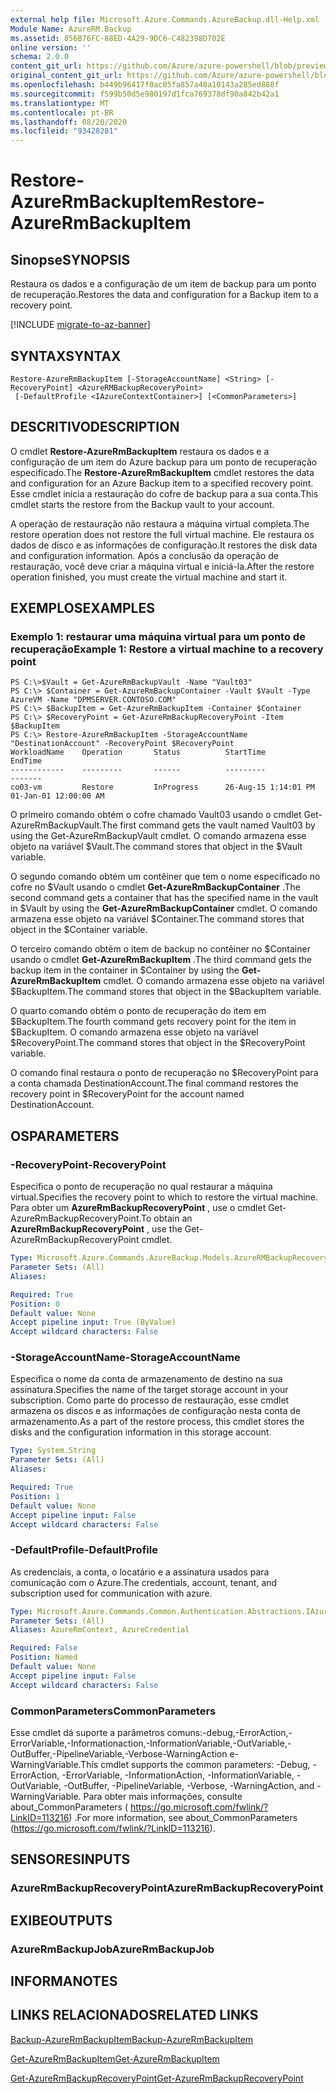 ```yaml
---
external help file: Microsoft.Azure.Commands.AzureBackup.dll-Help.xml
Module Name: AzureRM.Backup
ms.assetid: 856B76FC-88ED-4A29-9DC6-C482398D702E
online version: ''
schema: 2.0.0
content_git_url: https://github.com/Azure/azure-powershell/blob/preview/src/ResourceManager/AzureBackup/Commands.AzureBackup/help/Restore-AzureRmBackupItem.md
original_content_git_url: https://github.com/Azure/azure-powershell/blob/preview/src/ResourceManager/AzureBackup/Commands.AzureBackup/help/Restore-AzureRmBackupItem.md
ms.openlocfilehash: b449b96417f0ac05fa857a48a10143a285ed888f
ms.sourcegitcommit: f599b50d5e980197d1fca769378df90a842b42a1
ms.translationtype: MT
ms.contentlocale: pt-BR
ms.lasthandoff: 08/20/2020
ms.locfileid: "93428281"
---
```

# <span data-ttu-id="dcf77-101">Restore-AzureRmBackupItem</span><span class="sxs-lookup"><span data-stu-id="dcf77-101">Restore-AzureRmBackupItem</span></span>

## <span data-ttu-id="dcf77-102">Sinopse</span><span class="sxs-lookup"><span data-stu-id="dcf77-102">SYNOPSIS</span></span>
<span data-ttu-id="dcf77-103">Restaura os dados e a configuração de um item de backup para um ponto de recuperação.</span><span class="sxs-lookup"><span data-stu-id="dcf77-103">Restores the data and configuration for a Backup item to a recovery point.</span></span>

[!INCLUDE [migrate-to-az-banner](../../includes/migrate-to-az-banner.md)]

## <span data-ttu-id="dcf77-104">SYNTAX</span><span class="sxs-lookup"><span data-stu-id="dcf77-104">SYNTAX</span></span>

```
Restore-AzureRmBackupItem [-StorageAccountName] <String> [-RecoveryPoint] <AzureRMBackupRecoveryPoint>
 [-DefaultProfile <IAzureContextContainer>] [<CommonParameters>]
```

## <span data-ttu-id="dcf77-105">DESCRITIVO</span><span class="sxs-lookup"><span data-stu-id="dcf77-105">DESCRIPTION</span></span>
<span data-ttu-id="dcf77-106">O cmdlet **Restore-AzureRmBackupItem** restaura os dados e a configuração de um item do Azure backup para um ponto de recuperação especificado.</span><span class="sxs-lookup"><span data-stu-id="dcf77-106">The **Restore-AzureRmBackupItem** cmdlet restores the data and configuration for an Azure Backup item to a specified recovery point.</span></span>
<span data-ttu-id="dcf77-107">Esse cmdlet inicia a restauração do cofre de backup para a sua conta.</span><span class="sxs-lookup"><span data-stu-id="dcf77-107">This cmdlet starts the restore from the Backup vault to your account.</span></span>

<span data-ttu-id="dcf77-108">A operação de restauração não restaura a máquina virtual completa.</span><span class="sxs-lookup"><span data-stu-id="dcf77-108">The restore operation does not restore the full virtual machine.</span></span>
<span data-ttu-id="dcf77-109">Ele restaura os dados de disco e as informações de configuração.</span><span class="sxs-lookup"><span data-stu-id="dcf77-109">It restores the disk data and configuration information.</span></span>
<span data-ttu-id="dcf77-110">Após a conclusão da operação de restauração, você deve criar a máquina virtual e iniciá-la.</span><span class="sxs-lookup"><span data-stu-id="dcf77-110">After the restore operation finished, you must create the virtual machine and start it.</span></span>

## <span data-ttu-id="dcf77-111">EXEMPLOS</span><span class="sxs-lookup"><span data-stu-id="dcf77-111">EXAMPLES</span></span>

### <span data-ttu-id="dcf77-112">Exemplo 1: restaurar uma máquina virtual para um ponto de recuperação</span><span class="sxs-lookup"><span data-stu-id="dcf77-112">Example 1: Restore a virtual machine to a recovery point</span></span>
```
PS C:\>$Vault = Get-AzureRmBackupVault -Name "Vault03"
PS C:\> $Container = Get-AzureRmBackupContainer -Vault $Vault -Type AzureVM -Name "DPMSERVER.CONTOSO.COM"
PS C:\> $BackupItem = Get-AzureRmBackupItem -Container $Container
PS C:\> $RecoveryPoint = Get-AzureRmBackupRecoveryPoint -Item $BackupItem 
PS C:\> Restore-AzureRmBackupItem -StorageAccountName "DestinationAccount" -RecoveryPoint $RecoveryPoint 
WorkloadName    Operation       Status          StartTime              EndTime
------------    ---------       ------          ---------              -------
co03-vm         Restore         InProgress      26-Aug-15 1:14:01 PM   01-Jan-01 12:00:00 AM
```

<span data-ttu-id="dcf77-113">O primeiro comando obtém o cofre chamado Vault03 usando o cmdlet Get-AzureRmBackupVault.</span><span class="sxs-lookup"><span data-stu-id="dcf77-113">The first command gets the vault named Vault03 by using the Get-AzureRmBackupVault cmdlet.</span></span>
<span data-ttu-id="dcf77-114">O comando armazena esse objeto na variável $Vault.</span><span class="sxs-lookup"><span data-stu-id="dcf77-114">The command stores that object in the $Vault variable.</span></span>

<span data-ttu-id="dcf77-115">O segundo comando obtém um contêiner que tem o nome especificado no cofre no $Vault usando o cmdlet **Get-AzureRmBackupContainer** .</span><span class="sxs-lookup"><span data-stu-id="dcf77-115">The second command gets a container that has the specified name in the vault in $Vault by using the **Get-AzureRmBackupContainer** cmdlet.</span></span>
<span data-ttu-id="dcf77-116">O comando armazena esse objeto na variável $Container.</span><span class="sxs-lookup"><span data-stu-id="dcf77-116">The command stores that object in the $Container variable.</span></span>

<span data-ttu-id="dcf77-117">O terceiro comando obtém o item de backup no contêiner no $Container usando o cmdlet **Get-AzureRmBackupItem** .</span><span class="sxs-lookup"><span data-stu-id="dcf77-117">The third command gets the backup item in the container in $Container by using the **Get-AzureRmBackupItem** cmdlet.</span></span>
<span data-ttu-id="dcf77-118">O comando armazena esse objeto na variável $BackupItem.</span><span class="sxs-lookup"><span data-stu-id="dcf77-118">The command stores that object in the $BackupItem variable.</span></span>

<span data-ttu-id="dcf77-119">O quarto comando obtém o ponto de recuperação do item em $BackupItem.</span><span class="sxs-lookup"><span data-stu-id="dcf77-119">The fourth command gets recovery point for the item in $BackupItem.</span></span>
<span data-ttu-id="dcf77-120">O comando armazena esse objeto na variável $RecoveryPoint.</span><span class="sxs-lookup"><span data-stu-id="dcf77-120">The command stores that object in the $RecoveryPoint variable.</span></span>

<span data-ttu-id="dcf77-121">O comando final restaura o ponto de recuperação no $RecoveryPoint para a conta chamada DestinationAccount.</span><span class="sxs-lookup"><span data-stu-id="dcf77-121">The final command restores the recovery point in $RecoveryPoint for the account named DestinationAccount.</span></span>

## <span data-ttu-id="dcf77-122">OS</span><span class="sxs-lookup"><span data-stu-id="dcf77-122">PARAMETERS</span></span>

### <span data-ttu-id="dcf77-123">-RecoveryPoint</span><span class="sxs-lookup"><span data-stu-id="dcf77-123">-RecoveryPoint</span></span>
<span data-ttu-id="dcf77-124">Especifica o ponto de recuperação no qual restaurar a máquina virtual.</span><span class="sxs-lookup"><span data-stu-id="dcf77-124">Specifies the recovery point to which to restore the virtual machine.</span></span>
<span data-ttu-id="dcf77-125">Para obter um **AzureRmBackupRecoveryPoint** , use o cmdlet Get-AzureRmBackupRecoveryPoint.</span><span class="sxs-lookup"><span data-stu-id="dcf77-125">To obtain an **AzureRmBackupRecoveryPoint** , use the Get-AzureRmBackupRecoveryPoint cmdlet.</span></span>

```yaml
Type: Microsoft.Azure.Commands.AzureBackup.Models.AzureRMBackupRecoveryPoint
Parameter Sets: (All)
Aliases: 

Required: True
Position: 0
Default value: None
Accept pipeline input: True (ByValue)
Accept wildcard characters: False
```

### <span data-ttu-id="dcf77-126">-StorageAccountName</span><span class="sxs-lookup"><span data-stu-id="dcf77-126">-StorageAccountName</span></span>
<span data-ttu-id="dcf77-127">Especifica o nome da conta de armazenamento de destino na sua assinatura.</span><span class="sxs-lookup"><span data-stu-id="dcf77-127">Specifies the name of the target storage account in your subscription.</span></span>
<span data-ttu-id="dcf77-128">Como parte do processo de restauração, esse cmdlet armazena os discos e as informações de configuração nesta conta de armazenamento.</span><span class="sxs-lookup"><span data-stu-id="dcf77-128">As a part of the restore process, this cmdlet stores the disks and the configuration information in this storage account.</span></span>

```yaml
Type: System.String
Parameter Sets: (All)
Aliases: 

Required: True
Position: 1
Default value: None
Accept pipeline input: False
Accept wildcard characters: False
```

### <span data-ttu-id="dcf77-129">-DefaultProfile</span><span class="sxs-lookup"><span data-stu-id="dcf77-129">-DefaultProfile</span></span>
<span data-ttu-id="dcf77-130">As credenciais, a conta, o locatário e a assinatura usados para comunicação com o Azure.</span><span class="sxs-lookup"><span data-stu-id="dcf77-130">The credentials, account, tenant, and subscription used for communication with azure.</span></span>

```yaml
Type: Microsoft.Azure.Commands.Common.Authentication.Abstractions.IAzureContextContainer
Parameter Sets: (All)
Aliases: AzureRmContext, AzureCredential

Required: False
Position: Named
Default value: None
Accept pipeline input: False
Accept wildcard characters: False
```

### <span data-ttu-id="dcf77-131">CommonParameters</span><span class="sxs-lookup"><span data-stu-id="dcf77-131">CommonParameters</span></span>
<span data-ttu-id="dcf77-132">Esse cmdlet dá suporte a parâmetros comuns:-debug,-ErrorAction,-ErrorVariable,-Informationaction,-InformationVariable,-OutVariable,-OutBuffer,-PipelineVariable,-Verbose-WarningAction e-WarningVariable.</span><span class="sxs-lookup"><span data-stu-id="dcf77-132">This cmdlet supports the common parameters: -Debug, -ErrorAction, -ErrorVariable, -InformationAction, -InformationVariable, -OutVariable, -OutBuffer, -PipelineVariable, -Verbose, -WarningAction, and -WarningVariable.</span></span> <span data-ttu-id="dcf77-133">Para obter mais informações, consulte about_CommonParameters ( https://go.microsoft.com/fwlink/?LinkID=113216) .</span><span class="sxs-lookup"><span data-stu-id="dcf77-133">For more information, see about_CommonParameters (https://go.microsoft.com/fwlink/?LinkID=113216).</span></span>

## <span data-ttu-id="dcf77-134">SENSORES</span><span class="sxs-lookup"><span data-stu-id="dcf77-134">INPUTS</span></span>

### <span data-ttu-id="dcf77-135">AzureRmBackupRecoveryPoint</span><span class="sxs-lookup"><span data-stu-id="dcf77-135">AzureRmBackupRecoveryPoint</span></span>

## <span data-ttu-id="dcf77-136">EXIBE</span><span class="sxs-lookup"><span data-stu-id="dcf77-136">OUTPUTS</span></span>

### <span data-ttu-id="dcf77-137">AzureRmBackupJob</span><span class="sxs-lookup"><span data-stu-id="dcf77-137">AzureRmBackupJob</span></span>

## <span data-ttu-id="dcf77-138">INFORMA</span><span class="sxs-lookup"><span data-stu-id="dcf77-138">NOTES</span></span>

## <span data-ttu-id="dcf77-139">LINKS RELACIONADOS</span><span class="sxs-lookup"><span data-stu-id="dcf77-139">RELATED LINKS</span></span>

[<span data-ttu-id="dcf77-140">Backup-AzureRmBackupItem</span><span class="sxs-lookup"><span data-stu-id="dcf77-140">Backup-AzureRmBackupItem</span></span>](./Backup-AzureRmBackupItem.md)

[<span data-ttu-id="dcf77-141">Get-AzureRmBackupItem</span><span class="sxs-lookup"><span data-stu-id="dcf77-141">Get-AzureRmBackupItem</span></span>](./Get-AzureRmBackupItem.md)

[<span data-ttu-id="dcf77-142">Get-AzureRmBackupRecoveryPoint</span><span class="sxs-lookup"><span data-stu-id="dcf77-142">Get-AzureRmBackupRecoveryPoint</span></span>](./Get-AzureRmBackupRecoveryPoint.md)


